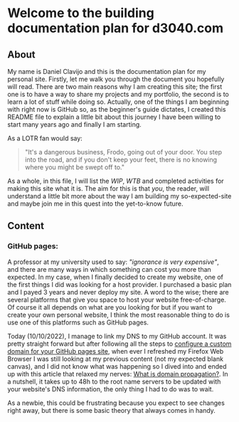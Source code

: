 # Welcome to the building documentation plan for d3040.com

## About

My name is Daniel Clavijo and this is the documentation plan for my personal site. Firstly, let me walk you through the document you hopefully will read. There are two main reasons why I am creating this site; the first one is to have a way to share my projects and my portfolio, the second is to learn a lot of stuff while doing so. Actually, one of the things I am beginning with right now is GitHub so, as the beginner's guide dictates, I created this README file to explain a little bit about this journey I have been willing to start many years ago and finally I am starting.

As a LOTR fan would say:

> "It's a dangerous business, Frodo, going out of your door. You step into the road, and if you don't keep your feet, there is no knowing where you might be swept off to."

As a whole, in this file, I will list the *WIP*, *WTB* and completed activities for making this site what it is. The aim for this is that _you_, the reader, will understand a little bit more about the way I am building my so-expected-site and maybe join me in this quest into the yet-to-know future.

## Content

### GitHub pages:

A professor at my university used to say: *"ignorance is very expensive"*, and there are many ways in which something can cost you more than expected. In my case, when I finally decided to create my website, one of the first things I did was looking for a host provider. I purchased a basic plan and I payed 3 years and never deploy my site. A word to the wise; there are several platforms that give you space to host your website free-of-charge. Of course it all depends on what are you looking for but if you want to create your own personal website, I think the most reasonable thing to do is use one of this platforms such as GitHub pages.

Today (10/10/2022), I manage to link my DNS to my GitHub account. It was pretty straight forward but after following all the steps to [configure a custom domain for your GitHub pages site](https://docs.github.com/en/pages/configuring-a-custom-domain-for-your-github-pages-site), when ever I refreshed my Firefox Web Browser I was still looking at my previous content (not my expected blank canvas), and I did not know what was happening so I dived into and ended up with this article that relaxed my nerves: [What is domain propagation?](https://whyandhowto.com/thecnical/what-is-domain-propagation). In a nutshell, it takes up to 48h to the root name servers to be updated with your website's DNS information, the only thing I had to do was to wait. 

As a newbie, this could be frustrating because you expect to see changes right away, but there is some basic theory that always comes in handy.
